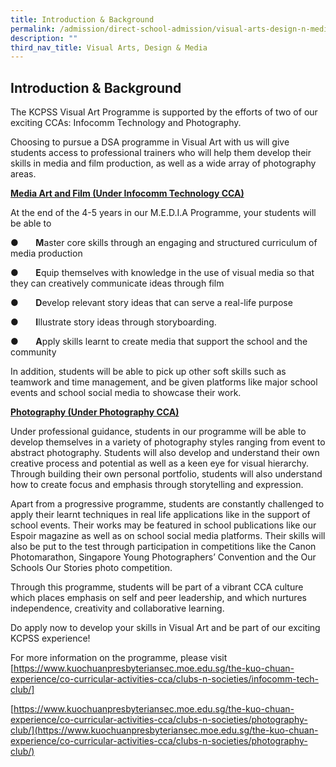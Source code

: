 ```yaml
---
title: Introduction & Background
permalink: /admission/direct-school-admission/visual-arts-design-n-media/introduction-n-background/
description: ""
third_nav_title: Visual Arts, Design & Media
---
```

## Introduction &amp; Background

The KCPSS Visual Art Programme is supported by the efforts of two of our exciting CCAs: Infocomm Technology and Photography.

Choosing to pursue a DSA programme in Visual Art with us will give students access to professional trainers who will help them develop their skills in media and film production, as well as a wide array of photography areas.

**<u>Media Art and Film (Under Infocomm Technology CCA)</u>**

At the end of the 4-5 years in our M.E.D.I.A Programme, your students will be able to

●&nbsp;&nbsp;&nbsp;&nbsp;&nbsp;&nbsp;&nbsp;**M**aster core skills through an engaging and structured curriculum of media production

●&nbsp;&nbsp;&nbsp;&nbsp;&nbsp;&nbsp;&nbsp;**E**quip themselves with knowledge in the use of visual media so that they can creatively communicate ideas through film

●&nbsp;&nbsp;&nbsp;&nbsp;&nbsp;&nbsp;&nbsp;**D**evelop relevant story ideas that can serve a real-life purpose

●&nbsp;&nbsp;&nbsp;&nbsp;&nbsp;&nbsp;&nbsp;**I**llustrate story ideas through storyboarding.

●&nbsp;&nbsp;&nbsp;&nbsp;&nbsp;&nbsp;&nbsp;**A**pply skills learnt to create media that support the school and the community

In addition, students will be able to pick up other soft skills such as teamwork and time management, and be given platforms like major school events and school social media to showcase their work.

**<u>Photography (Under Photography CCA)</u>**

Under professional guidance, students in our programme will be able to develop themselves in a variety of photography styles ranging from event to abstract photography. Students will also develop and understand their own creative process and potential as well as a keen eye for visual hierarchy. Through building their own personal portfolio, students will also understand how to create focus and emphasis through storytelling and expression.

Apart from a progressive programme, students are constantly challenged to apply their learnt techniques in real life applications like in the support of school events. Their works may be featured in school publications like our Espoir magazine as well as on school social media platforms. Their skills will also be put to the test through participation in competitions like the Canon Photomarathon, Singapore Young Photographers’ Convention and the Our Schools Our Stories photo competition.

Through this programme, students will be part of a vibrant CCA culture which places emphasis on self and peer leadership, and which nurtures independence, creativity and collaborative learning.

Do apply now to develop your skills in Visual Art and be part of our exciting KCPSS experience!

For more information on the programme, please visit&nbsp;
[https://www.kuochuanpresbyteriansec.moe.edu.sg/the-kuo-chuan-experience/co-curricular-activities-cca/clubs-n-societies/infocomm-tech-club/]

[https://www.kuochuanpresbyteriansec.moe.edu.sg/the-kuo-chuan-experience/co-curricular-activities-cca/clubs-n-societies/photography-club/](https://www.kuochuanpresbyteriansec.moe.edu.sg/the-kuo-chuan-experience/co-curricular-activities-cca/clubs-n-societies/photography-club/)